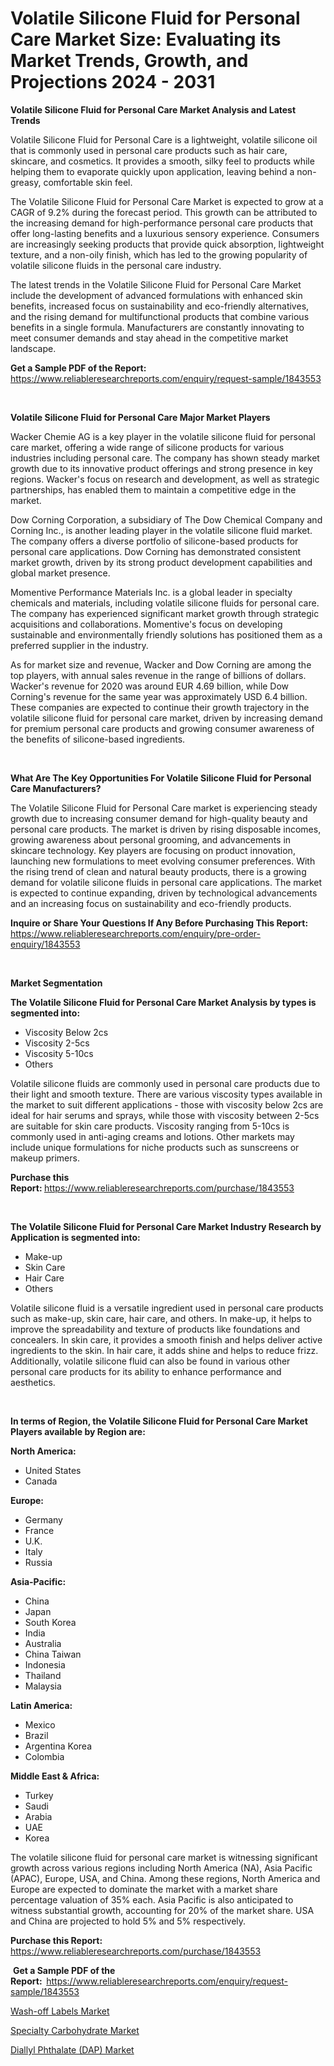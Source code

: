 <p><h1>Volatile Silicone Fluid for Personal Care Market Size: Evaluating its Market Trends, Growth, and Projections 2024 - 2031</h1></p><p><strong>Volatile Silicone Fluid for Personal Care Market Analysis and Latest Trends</strong></p>
<p><p>Volatile Silicone Fluid for Personal Care is a lightweight, volatile silicone oil that is commonly used in personal care products such as hair care, skincare, and cosmetics. It provides a smooth, silky feel to products while helping them to evaporate quickly upon application, leaving behind a non-greasy, comfortable skin feel.</p><p>The Volatile Silicone Fluid for Personal Care Market is expected to grow at a CAGR of 9.2% during the forecast period. This growth can be attributed to the increasing demand for high-performance personal care products that offer long-lasting benefits and a luxurious sensory experience. Consumers are increasingly seeking products that provide quick absorption, lightweight texture, and a non-oily finish, which has led to the growing popularity of volatile silicone fluids in the personal care industry.</p><p>The latest trends in the Volatile Silicone Fluid for Personal Care Market include the development of advanced formulations with enhanced skin benefits, increased focus on sustainability and eco-friendly alternatives, and the rising demand for multifunctional products that combine various benefits in a single formula. Manufacturers are constantly innovating to meet consumer demands and stay ahead in the competitive market landscape.</p></p>
<p><strong>Get a Sample PDF of the Report:&nbsp;</strong> <a href="https://www.reliableresearchreports.com/enquiry/request-sample/1843553">https://www.reliableresearchreports.com/enquiry/request-sample/1843553</a></p>
<p>&nbsp;</p>
<p><strong>Volatile Silicone Fluid for Personal Care Major Market Players</strong></p>
<p><p>Wacker Chemie AG is a key player in the volatile silicone fluid for personal care market, offering a wide range of silicone products for various industries including personal care. The company has shown steady market growth due to its innovative product offerings and strong presence in key regions. Wacker's focus on research and development, as well as strategic partnerships, has enabled them to maintain a competitive edge in the market.</p><p>Dow Corning Corporation, a subsidiary of The Dow Chemical Company and Corning Inc., is another leading player in the volatile silicone fluid market. The company offers a diverse portfolio of silicone-based products for personal care applications. Dow Corning has demonstrated consistent market growth, driven by its strong product development capabilities and global market presence.</p><p>Momentive Performance Materials Inc. is a global leader in specialty chemicals and materials, including volatile silicone fluids for personal care. The company has experienced significant market growth through strategic acquisitions and collaborations. Momentive's focus on developing sustainable and environmentally friendly solutions has positioned them as a preferred supplier in the industry.</p><p>As for market size and revenue, Wacker and Dow Corning are among the top players, with annual sales revenue in the range of billions of dollars. Wacker's revenue for 2020 was around EUR 4.69 billion, while Dow Corning's revenue for the same year was approximately USD 6.4 billion. These companies are expected to continue their growth trajectory in the volatile silicone fluid for personal care market, driven by increasing demand for premium personal care products and growing consumer awareness of the benefits of silicone-based ingredients.</p></p>
<p>&nbsp;</p>
<p><strong>What Are The Key Opportunities For Volatile Silicone Fluid for Personal Care Manufacturers?</strong></p>
<p><p>The Volatile Silicone Fluid for Personal Care market is experiencing steady growth due to increasing consumer demand for high-quality beauty and personal care products. The market is driven by rising disposable incomes, growing awareness about personal grooming, and advancements in skincare technology. Key players are focusing on product innovation, launching new formulations to meet evolving consumer preferences. With the rising trend of clean and natural beauty products, there is a growing demand for volatile silicone fluids in personal care applications. The market is expected to continue expanding, driven by technological advancements and an increasing focus on sustainability and eco-friendly products.</p></p>
<p><strong>Inquire or Share Your Questions If Any Before Purchasing This Report:</strong> <a href="https://www.reliableresearchreports.com/enquiry/pre-order-enquiry/1843553">https://www.reliableresearchreports.com/enquiry/pre-order-enquiry/1843553</a></p>
<p>&nbsp;</p>
<p><strong>Market Segmentation</strong></p>
<p><strong>The Volatile Silicone Fluid for Personal Care Market Analysis by types is segmented into:</strong></p>
<p><ul><li>Viscosity Below 2cs</li><li>Viscosity 2-5cs</li><li>Viscosity 5-10cs</li><li>Others</li></ul></p>
<p><p>Volatile silicone fluids are commonly used in personal care products due to their light and smooth texture. There are various viscosity types available in the market to suit different applications - those with viscosity below 2cs are ideal for hair serums and sprays, while those with viscosity between 2-5cs are suitable for skin care products. Viscosity ranging from 5-10cs is commonly used in anti-aging creams and lotions. Other markets may include unique formulations for niche products such as sunscreens or makeup primers.</p></p>
<p><strong>Purchase this Report:&nbsp;</strong><a href="https://www.reliableresearchreports.com/purchase/1843553">https://www.reliableresearchreports.com/purchase/1843553</a></p>
<p>&nbsp;</p>
<p><strong>The Volatile Silicone Fluid for Personal Care Market Industry Research by Application is segmented into:</strong></p>
<p><ul><li>Make-up</li><li>Skin Care</li><li>Hair Care</li><li>Others</li></ul></p>
<p><p>Volatile silicone fluid is a versatile ingredient used in personal care products such as make-up, skin care, hair care, and others. In make-up, it helps to improve the spreadability and texture of products like foundations and concealers. In skin care, it provides a smooth finish and helps deliver active ingredients to the skin. In hair care, it adds shine and helps to reduce frizz. Additionally, volatile silicone fluid can also be found in various other personal care products for its ability to enhance performance and aesthetics.</p></p>
<p>&nbsp;</p>
<p><strong>In terms of Region, the Volatile Silicone Fluid for Personal Care Market Players available by Region are:</strong></p>
<p>
    <p> <strong> North America: </strong>
        <ul>
            <li>United States</li>
            <li>Canada</li>
        </ul>
        </p> 
    <p> <strong> Europe: </strong>
        <ul>
            <li>Germany</li>
            <li>France</li>
            <li>U.K.</li>
            <li>Italy</li>
            <li>Russia</li>
        </ul>
        </p> 
    <p> <strong> Asia-Pacific: </strong>
        <ul>
            <li>China</li>
            <li>Japan</li>
            <li>South Korea</li>
            <li>India</li>
            <li>Australia</li>
            <li>China Taiwan</li>
            <li>Indonesia</li>
            <li>Thailand</li>
            <li>Malaysia</li>
        </ul>
        </p> 
    <p> <strong> Latin America: </strong>
        <ul>
            <li>Mexico</li>
            <li>Brazil</li>
            <li>Argentina Korea</li>
            <li>Colombia</li>
        </ul>
        </p> 
    <p> <strong> Middle East & Africa: </strong>
        <ul>
            <li>Turkey</li>
            <li>Saudi</li>
            <li>Arabia</li>
            <li>UAE</li>
            <li>Korea</li>
        </ul>
    </p>
    </p>
<p><p>The volatile silicone fluid for personal care market is witnessing significant growth across various regions including North America (NA), Asia Pacific (APAC), Europe, USA, and China. Among these regions, North America and Europe are expected to dominate the market with a market share percentage valuation of 35% each. Asia Pacific is also anticipated to witness substantial growth, accounting for 20% of the market share. USA and China are projected to hold 5% and 5% respectively.</p></p>
<p><strong>Purchase this Report: </strong><a href="https://www.reliableresearchreports.com/purchase/1843553">https://www.reliableresearchreports.com/purchase/1843553</a></p>
<p>&nbsp;<strong>Get a Sample PDF of the Report:&nbsp;&nbsp;</strong><a href="https://www.reliableresearchreports.com/enquiry/request-sample/1843553">https://www.reliableresearchreports.com/enquiry/request-sample/1843553</a></p>
<p><strong></strong></p>
<p><p><a href="https://github.com/vimar16th/Market-Research-Report-List-3/blob/main/wash-off-labels-market.md">Wash-off Labels Market</a></p><p><a href="https://unruly-ladybug-44b.notion.site/Specialty-Carbohydrate-Market-Size-Market-Share-and-Global-Market-Analysis-Report-2024-2031-af9e964aacc248199b63efeff8765df0">Specialty Carbohydrate Market</a></p><p><a href="https://github.com/luckyshygirl/Market-Research-Report-List-3/blob/main/diallyl-phthalate-dap-market.md">Diallyl Phthalate (DAP) Market</a></p></p>